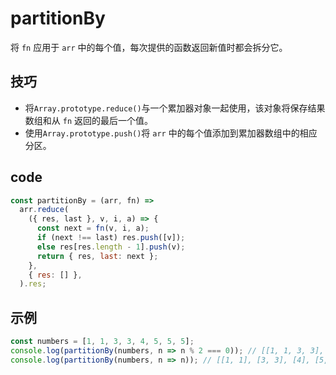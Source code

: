 # partitionBy

将 `fn` 应用于 `arr` 中的每个值，每次提供的函数返回新值时都会拆分它。

## 技巧

- 将`Array.prototype.reduce()`与一个累加器对象一起使用，该对象将保存结果数组和从 `fn` 返回的最后一个值。
- 使用`Array.prototype.push()`将 `arr` 中的每个值添加到累加器数组中的相应分区。

## code

```js
const partitionBy = (arr, fn) =>
  arr.reduce(
    ({ res, last }, v, i, a) => {
      const next = fn(v, i, a);
      if (next !== last) res.push([v]);
      else res[res.length - 1].push(v);
      return { res, last: next };
    },
    { res: [] },
  ).res;
```

## 示例

```js
const numbers = [1, 1, 3, 3, 4, 5, 5, 5];
console.log(partitionBy(numbers, n => n % 2 === 0)); // [[1, 1, 3, 3], [4], [5, 5, 5]]
console.log(partitionBy(numbers, n => n)); // [[1, 1], [3, 3], [4], [5, 5, 5]]
```

